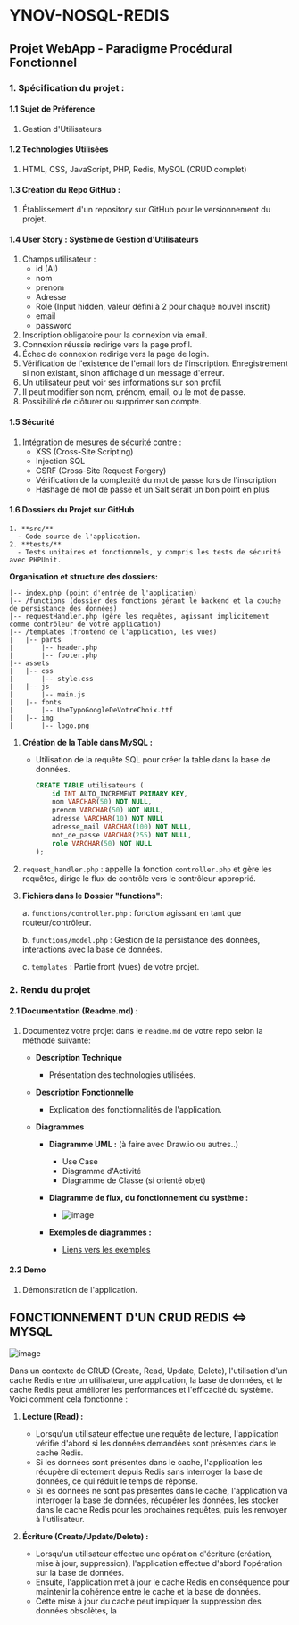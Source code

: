 # YNOV-NOSQL-REDIS

## Projet WebApp - Paradigme Procédural Fonctionnel

### 1. Spécification du projet :

#### 1.1 Sujet de Préférence
   1. Gestion d'Utilisateurs

#### 1.2 Technologies Utilisées
   1. HTML, CSS, JavaScript, PHP, Redis, MySQL (CRUD complet)

#### 1.3 Création du Repo GitHub :
   1. Établissement d'un repository sur GitHub pour le versionnement du projet.

#### 1.4 User Story : Système de Gestion d'Utilisateurs
   1. Champs utilisateur :
      - id (AI)
      - nom
      - prenom
      - Adresse
      - Role (Input hidden, valeur défini à 2 pour chaque nouvel inscrit)
      - email
      - password
   2. Inscription obligatoire pour la connexion via email.
   3. Connexion réussie redirige vers la page profil.
   4. Échec de connexion redirige vers la page de login.
   5. Vérification de l'existence de l'email lors de l'inscription. Enregistrement si non existant, sinon affichage d'un message d'erreur.
   6. Un utilisateur peut voir ses informations sur son profil.
   7. Il peut modifier son nom, prénom, email, ou le mot de passe.
   8. Possibilité de clôturer ou supprimer son compte.

#### 1.5 Sécurité
   1. Intégration de mesures de sécurité contre :
      - XSS (Cross-Site Scripting)
      - Injection SQL
      - CSRF (Cross-Site Request Forgery)
      - Vérification de la complexité du mot de passe lors de l'inscription
      - Hashage de mot de passe et un Salt serait un bon point en plus

#### 1.6 Dossiers du Projet sur GitHub
    1. **src/**       
      - Code source de l'application.
    2. **tests/**
      - Tests unitaires et fonctionnels, y compris les tests de sécurité avec PHPUnit.

**Organisation et structure des dossiers:**
```plaintext
|-- index.php (point d'entrée de l'application)
|-- /functions (dossier des fonctions gérant le backend et la couche de persistance des données)
|-- requestHandler.php (gère les requêtes, agissant implicitement comme contrôleur de votre application)
|-- /templates (frontend de l'application, les vues)
|   |-- parts
|       |-- header.php
|       |-- footer.php
|-- assets
|   |-- css
|       |-- style.css
|   |-- js
|       |-- main.js
|   |-- fonts
|       |-- UneTypoGoogleDeVotreChoix.ttf
|   |-- img
|       |-- logo.png
```

1. **Création de la Table dans MySQL :**
   - Utilisation de la requête SQL pour créer la table dans la base de données.

     ```sql
     CREATE TABLE utilisateurs (
         id INT AUTO_INCREMENT PRIMARY KEY,
         nom VARCHAR(50) NOT NULL,
         prenom VARCHAR(50) NOT NULL,
         adresse VARCHAR(10) NOT NULL
         adresse_mail VARCHAR(100) NOT NULL,
         mot_de_passe VARCHAR(255) NOT NULL,
         role VARCHAR(50) NOT NULL
     );
     ```
2. `request_handler.php` : appelle la fonction `controller.php` et gère les requêtes, dirige le flux de contrôle vers le contrôleur approprié.

3. **Fichiers dans le Dossier "functions":**

   a. `functions/controller.php` : fonction agissant en tant que routeur/contrôleur.
   
   b. `functions/model.php` : Gestion de la persistance des données, interactions avec la base de données.

   c. `templates` : Partie front (vues) de votre projet.

### 2. Rendu du projet

#### 2.1 Documentation (Readme.md) :
   1. Documentez votre projet dans le `readme.md` de votre repo selon la méthode suivante:

      - **Description Technique**
         - Présentation des technologies utilisées.

      - **Description Fonctionnelle**
         - Explication des fonctionnalités de l'application.

      - **Diagrammes**
         - **Diagramme UML :** (à faire avec Draw.io ou autres..)
            - Use Case
            - Diagramme d'Activité
            - Diagramme de Classe (si orienté objet)
         - **Diagramme de flux, du fonctionnement du système :**
            - ![image](https://github.com/yugmerabtene/YNOV-B3-REDIS-2024/assets/3670077/552e2f4c-e96d-4ba1-b457-19096c2abda8)

         - **Exemples de diagrammes :**
            - [Liens vers les exemples](https://github.com/yugmerabtene/ESIEA-FISE-WEB-2024/blob/main/Module-04/TP-01.md)

         
#### 2.2 Demo
   1. Démonstration de l'application.

## FONCTIONNEMENT D'UN CRUD REDIS <=> MYSQL ##

![image](https://github.com/yugmerabtene/YNOV-B3-REDIS-2024/assets/3670077/8bab5127-2ab7-4418-b279-37acfef96100)

Dans un contexte de CRUD (Create, Read, Update, Delete), l'utilisation d'un cache Redis entre un utilisateur, une application, la base de données, et le cache Redis peut améliorer les performances et l'efficacité du système. Voici comment cela fonctionne :

1. **Lecture (Read) :**
   - Lorsqu'un utilisateur effectue une requête de lecture, l'application vérifie d'abord si les données demandées sont présentes dans le cache Redis.
   - Si les données sont présentes dans le cache, l'application les récupère directement depuis Redis sans interroger la base de données, ce qui réduit le temps de réponse.
   - Si les données ne sont pas présentes dans le cache, l'application va interroger la base de données, récupérer les données, les stocker dans le cache Redis pour les prochaines requêtes, puis les renvoyer à l'utilisateur.

2. **Écriture (Create/Update/Delete) :**
   - Lorsqu'un utilisateur effectue une opération d'écriture (création, mise à jour, suppression), l'application effectue d'abord l'opération sur la base de données.
   - Ensuite, l'application met à jour le cache Redis en conséquence pour maintenir la cohérence entre le cache et la base de données.
   - Cette mise à jour du cache peut impliquer la suppression des données obsolètes, la
